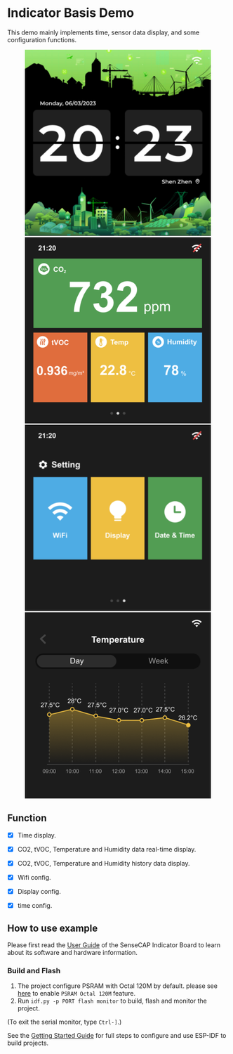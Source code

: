 # Indicator Basis Demo

This demo mainly implements time, sensor data display, and some configuration functions.  

<figure class="third">
    <img src="./docs/page1.png" width="480"/> <img src="./docs/page2.png" width="480"/>
    <img src="./docs/page3.png" width="480"/> <img src="./docs/page4.png" width="480"/>
</figure>

## Function
- [x] Time display.
- [x] CO2, tVOC, Temperature and Humidity data real-time display.
- [x] CO2, tVOC, Temperature and Humidity history data display.
- [x] Wifi config.
- [x] Display config.
- [x] time config.


## How to use example

Please first read the [User Guide](https://wiki.seeedstudio.com/Get_Started_with_SenseCAP_Indicator_Introduction) of the SenseCAP Indicator Board to learn about its software and hardware information.


### Build and Flash

1. The project configure PSRAM with Octal 120M by default. please see [here](../../tools/patch/README.md#idf-patch) to enable `PSRAM Octal 120M` feature. 
2. Run `idf.py -p PORT flash monitor` to build, flash and monitor the project.

(To exit the serial monitor, type ``Ctrl-]``.)

See the [Getting Started Guide](https://docs.espressif.com/projects/esp-idf/en/latest/get-started/index.html) for full steps to configure and use ESP-IDF to build projects.
